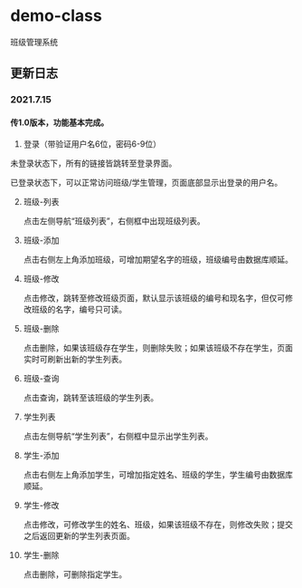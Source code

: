 # demo-class

班级管理系统

## 更新日志

### 2021.7.15

#### 传1.0版本，功能基本完成。

1.  登录（带验证用户名6位，密码6-9位）

   未登录状态下，所有的链接皆跳转至登录界面。

   已登录状态下，可以正常访问班级/学生管理，页面底部显示出登录的用户名。

2. 班级-列表

   点击左侧导航“班级列表”，右侧框中出现班级列表。

3. 班级-添加

   点击右侧左上角添加班级，可增加期望名字的班级，班级编号由数据库顺延。

4. 班级-修改

   点击修改，跳转至修改班级页面，默认显示该班级的编号和现名字，但仅可修改班级的名字，编号只可读。

5. 班级-删除

   点击删除，如果该班级存在学生，则删除失败；如果该班级不存在学生，页面实时可刷新出新的学生列表。

6. 班级-查询

   点击查询，跳转至该班级的学生列表。

7. 学生列表

   点击左侧导航“学生列表”，右侧框中显示出学生列表。

8. 学生-添加

   点击右侧左上角添加学生，可增加指定姓名、班级的学生，学生编号由数据库顺延。

9. 学生-修改

   点击修改，可修改学生的姓名、班级，如果该班级不存在，则修改失败；提交之后返回更新的学生列表页面。

10. 学生-删除

    点击删除，可删除指定学生。
